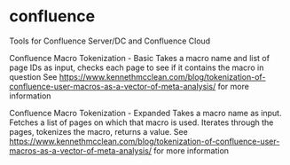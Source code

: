 # confluence
Tools for Confluence Server/DC and Confluence Cloud



Confluence Macro Tokenization - Basic
Takes a macro name and list of page IDs as input, checks each page to see if it contains the macro in question
See https://www.kennethmcclean.com/blog/tokenization-of-confluence-user-macros-as-a-vector-of-meta-analysis/ for more information

Confluence Macro Tokenization - Expanded
Takes a macro name as input. Fetches a list of pages on which that macro is used.  Iterates through the pages, tokenizes the macro, returns a value.
See https://www.kennethmcclean.com/blog/tokenization-of-confluence-user-macros-as-a-vector-of-meta-analysis/ for more information
